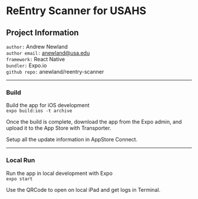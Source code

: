 # ReEntry Scanner for USAHS

## Project Information
`author:` Andrew Newland <br>
`author email:` anewland@usa.edu <br>
`framework:` React Native <br>
`bundler:` Expo.io <br>
`github repo:` anewland/reentry-scanner<br>

---
### Build
Build the app for iOS development <br>
`expo build:ios -t archive`

Once the build is complete, download the app from the Expo admin, and upload it to the App Store with Transporter.

Setup all the update information in AppStore Connect.


---
### Local Run
Run the app in local development with Expo <br>
`expo start`

Use the QRCode to open on local iPad and get logs in Terminal.
